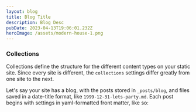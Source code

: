 ```yaml
---
layout: blog
title: Blog Title
description: Blog Desc
pubDate: 2023-04-13T19:06:01.232Z
heroImage: /assets/modern-house-1.png
---
```

### Collections

Collections define the structure for the different content types on your static site. Since every site is different, the `collections` settings differ greatly from one site to the next.

Let's say your site has a blog, with the posts stored in `_posts/blog`, and files saved in a date-title format, like `1999-12-31-lets-party.md`. Each post begins with settings in yaml-formatted front matter, like so: